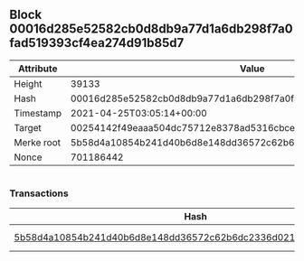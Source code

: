 ## Block 00016d285e52582cb0d8db9a77d1a6db298f7a0fad519393cf4ea274d91b85d7

Attribute | Value
--- | ---
Height | 39133
Hash | 00016d285e52582cb0d8db9a77d1a6db298f7a0fad519393cf4ea274d91b85d7
Timestamp | 2021-04-25T03:05:14+00:00
Target | 00254142f49eaaa504dc75712e8378ad5316cbcead634704b3734b6271167cc4
Merke root | 5b58d4a10854b241d40b6d8e148dd36572c62b6dc2336d0210dcfd2c69b623a1
Nonce | 701186442

```

```

### Transactions

Hash | Amount
--- | ---
[5b58d4a10854b241d40b6d8e148dd36572c62b6dc2336d0210dcfd2c69b623a1](5b58d4a10854b241d40b6d8e148dd36572c62b6dc2336d0210dcfd2c69b623a1.md) | 10.00000000 SKEPTI 
